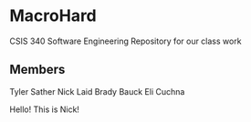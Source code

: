 # MacroHard
CSIS 340 Software Engineering 
Repository for our class work

Members
------------
Tyler Sather 
Nick Laid
Brady Bauck
Eli Cuchna

Hello! This is Nick!
